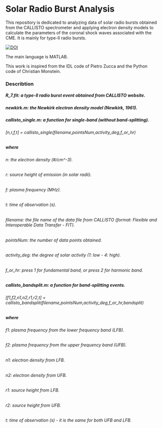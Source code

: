 # Solar Radio Burst Analysis 
This repository is dedicated to analyzing data of solar radio bursts obtained from the CALLISTO spectrometer and applying electron density models to calculate the parameters of the coronal shock waves associated with the CME. It is mainly for type-II radio bursts. 

[![DOI](https://zenodo.org/badge/234937787.svg)](https://zenodo.org/badge/latestdoi/234937787) 

The main language is MATLAB. 

This work is inspired from the IDL code of Pietro Zucca and the Python code of Christian Monstein. 

### Describtion 
##### R_7.fit: a type-II radio burst event obtained from CALLISTO website. 
##### newkirk.m: the Newkirk electron density model (Newkirk, 1961). 
##### callisto_single.m: a function for single-band (without band-splitting). 
###### [n,r,f,t] = callisto_single(filename,pointsNum,activity_deg,f_or_hr) 
##### where 
###### n: the electron density (#/cm^-3). 
###### r: source height of emission (in solar radii). 
###### f: plasma frequency (MHz). 
###### t: time of observation (s). 
###### filename: the file name of the data file from CALLISTO (format: Flexible and Interoperable Data Transfer - FIT). 
###### pointsNum: the number of data points obtained. 
###### activity_deg: the degree of solar activity (1: low - 4: high). 
###### f_or_hr: press 1 for fundamental band, or press 2 for harmonic band. 
##### callisto_bandsplit.m: a function for band-splitting events. 
###### [f1,f2,n1,n2,r1,r2,t] = callisto_bandsplit(filename,pointsNum,activity_deg,f_or_hr,bandsplit) 
##### where 
###### f1: plasma frequency from the lower frequency band (LFB). 
###### f2: plasma frequency from the upper frequency band (UFB). 
###### n1: electron density from LFB. 
###### n2: electron density from UFB. 
###### r1: source height from LFB. 
###### r2: source height from UFB. 
###### t: time of observation (s) - it is the same for both UFB and LFB. 
